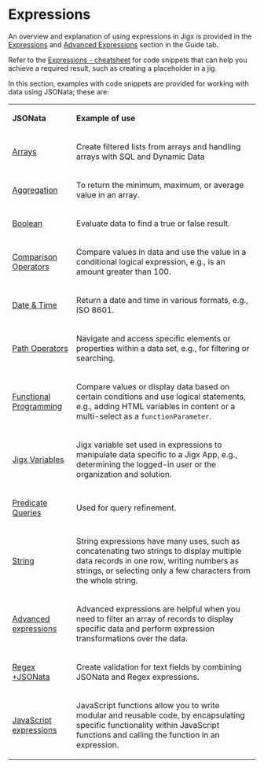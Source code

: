 # Expressions

An overview and explanation of using expressions in Jigx is provided in the [Expressions](https://docs.jigx.com/expressions) and [Advanced Expressions](https://docs.jigx.com/expressions#CEdVY) section in the Guide tab.

Refer to the [Expressions - cheatsheet](https://docs.jigx.com/expressions-cheatsheet) for code snippets that can help you achieve a required result, such as creating a placeholder in a jig.

In this section, examples with code snippets are provided for working with data using JSONata; these are:

<table isTableHeaderOn="true" selectedColumns="" selectedRows="" selectedTable="false" columnWidths="202">
  <tr>
    <td selected="false" align="left">
      <p><strong>JSONata</strong></p>
    </td>
    <td selected="false" align="left">
      <p><strong>Example of use</strong></p>
    </td>
  </tr>
  <tr>
    <td selected="false" align="left">
      <p><a href="./Expressions/Arrays.md">Arrays</a></p>
    </td>
    <td selected="false" align="left">
      <p>Create filtered lists from arrays and handling arrays with SQL and Dynamic Data</p>
    </td>
  </tr>
  <tr>
    <td selected="false" align="left">
      <p><a href="./Expressions/Aggregation.md">Aggregation</a></p>
    </td>
    <td selected="false" align="left">
      <p>To return the minimum, maximum, or average value in an array.</p>
    </td>
  </tr>
  <tr>
    <td selected="false" align="left">
      <p><a href="./Expressions/Boolean.md">Boolean</a></p>
    </td>
    <td selected="false" align="left">
      <p>Evaluate data to find a true or false result.</p>
    </td>
  </tr>
  <tr>
    <td selected="false" align="left">
      <p><a href="./Expressions/Comparison%20Operators.md">Comparison Operators</a></p>
    </td>
    <td selected="false" align="left">
      <p>Compare values in data and use the value in a conditional logical expression, e.g., is an amount greater than 100.</p>
    </td>
  </tr>
  <tr>
    <td selected="false" align="left">
      <p><a href="./Expressions/Date%20_%20Time.md">Date &#x26; Time</a></p>
    </td>
    <td selected="false" align="left">
      <p>Return a date and time in various formats, e.g., ISO 8601.</p>
    </td>
  </tr>
  <tr>
    <td selected="false" align="left">
      <p><a href="./Expressions/Path%20Operators.md">Path Operators</a></p>
    </td>
    <td selected="false" align="left">
      <p>Navigate and access specific elements or properties within a data set, e.g., for filtering or searching.</p>
    </td>
  </tr>
  <tr>
    <td selected="false" align="left">
      <p><a href="./Expressions/Functional%20Programming.md">Functional Programming</a></p>
    </td>
    <td selected="false" align="left">
      <p>Compare values or display data based on certain conditions and use logical statements, e.g., adding HTML variables in content or a multi-select as a <code>functionParameter</code>.</p>
    </td>
  </tr>
  <tr>
    <td selected="false" align="left">
      <p><a href="./Expressions/Jigx%20Variables.md">Jigx Variables</a></p>
    </td>
    <td selected="false" align="left">
      <p>Jigx variable set used in expressions to manipulate data specific to a Jigx App, e.g., determining the logged-in user or the organization and solution.</p>
    </td>
  </tr>
  <tr>
    <td selected="false" align="left">
      <p><a href="./Expressions/Predicate%20Queries.md">Predicate Queries</a></p>
    </td>
    <td selected="false" align="left">
      <p>Used for query refinement.</p>
    </td>
  </tr>
  <tr>
    <td selected="false" align="left">
      <p><a href="./Expressions/String.md">String</a></p>
    </td>
    <td selected="false" align="left">
      <p>String expressions have many uses, such as concatenating two strings to display multiple data records in one row, writing numbers as strings, or selecting only a few characters from the whole string.</p>
    </td>
  </tr>
  <tr>
    <td selected="false" align="left">
      <p><a href="./Expressions/Advanced%20expressions.md">Advanced expressions</a></p>
    </td>
    <td selected="false" align="left">
      <p>Advanced expressions are helpful when you need to filter an array of records to display specific data and perform expression transformations over the data.</p>
    </td>
  </tr>
  <tr>
    <td selected="false" align="left">
      <p><a href="./Expressions/Regex%20expressions.md">Regex +JSONata</a></p>
    </td>
    <td selected="false" align="left">
      <p>Create validation for text fields by combining JSONata and Regex expressions.</p>
    </td>
  </tr>
  <tr>
    <td selected="false" align="left">
      <p><a href="https://docs.jigx.com/examples/javascript-expressions">JavaScript expressions</a></p>
    </td>
    <td selected="false" align="left">
      <p>JavaScript functions allow you to write modular and reusable code, by encapsulating specific functionality within JavaScript functions and calling the function in an expression.</p>
    </td>
  </tr>
</table>

